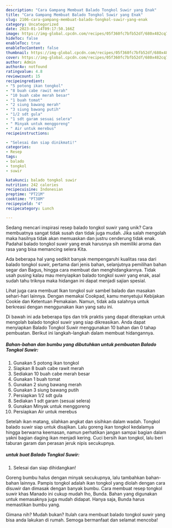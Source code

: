 ```yaml
---
description: "Cara Gampang Membuat Balado Tongkol Suwir yang Enak"
title: "Cara Gampang Membuat Balado Tongkol Suwir yang Enak"
slug: 2106-cara-gampang-membuat-balado-tongkol-suwir-yang-enak
category: Uncategorized
date: 2023-01-14T09:17:50.166Z
image: https://img-global.cpcdn.com/recipes/05f360fc7bfb52df/680x482cq70/balado-tongkol-suwir-foto-resep-utama.jpg
hideToc: false
enableToc: true
enableTocContent: false
thumbnail: https://img-global.cpcdn.com/recipes/05f360fc7bfb52df/680x482cq70/balado-tongkol-suwir-foto-resep-utama.jpg
cover: https://img-global.cpcdn.com/recipes/05f360fc7bfb52df/680x482cq70/balado-tongkol-suwir-foto-resep-utama.jpg
author: Admin
authorAv: notfound
ratingvalue: 4.8
reviewcount: 15
recipeingredient:
- "5 potong ikan tongkol"
- "8 buah cabe rawit merah"
- "10 buah cabe merah besar"
- "1 buah tomat"
- "2 siung bawang merah"
- "3 siung bawang putih"
- "1/2 sdt gula"
- "1 sdt garam sesuai selera"
- " Minyak untuk menggoreng"
- " Air untuk merebus"
recipeinstructions:

- "Selesai dan siap dinikmati!"
categories:
- Resep
tags:
- balado
- tongkol
- suwir

katakunci: balado tongkol suwir 
nutrition: 242 calories
recipecuisine: Indonesian
preptime: "PT21M"
cooktime: "PT38M"
recipeyield: "4"
recipecategory: Lunch

---
```





Sedang mencari inspirasi resep balado tongkol suwir yang unik? Cara membuatnya sangat tidak susah dan tidak juga mudah. Jika salah mengolah maka hasilnya tidak akan memuaskan dan justru cenderung tidak enak. Padahal balado tongkol suwir yang enak harusnya sih memiliki aroma dan rasa yang bisa memancing selera Kita.





Ada beberapa hal yang sedikit banyak mempengaruhi kualitas rasa dari balado tongkol suwir, pertama dari jenis bahan, selanjutnya pemilihan bahan segar dan Bagus, hingga cara membuat dan menghidangkannya. Tidak usah pusing kalau mau menyiapkan balado tongkol suwir yang enak,      asal sudah tahu triknya maka hidangan ini dapat menjadi sajian spesial.














Lihat juga cara membuat Ikan tongkol suir sambel balado dan masakan sehari-hari lainnya. Dengan memakai Cookpad, kamu menyetujui Kebijakan Cookie dan Ketentuan Pemakaian. Namun, tidak ada salahnya untuk berkreasi dengan menggunakan ikan yang satu ini.






Di bawah ini ada beberapa tips dan trik praktis yang dapat diterapkan untuk mengolah balado tongkol suwir yang siap dikreasikan. Anda dapat menyiapkan Balado Tongkol Suwir menggunakan 10 bahan dan 0 tahap pembuatan. Berikut ini langkah-langkah dalam membuat hidangannya.

<!--inarticleads1-->

##### Bahan-bahan dan bumbu yang dibutuhkan untuk pembuatan Balado Tongkol Suwir:

1. Gunakan 5 potong ikan tongkol
1. Siapkan 8 buah cabe rawit merah
1. Sediakan 10 buah cabe merah besar
1. Gunakan 1 buah tomat
1. Gunakan 2 siung bawang merah
1. Gunakan 3 siung bawang putih
1. Persiapkan 1/2 sdt gula
1. Sediakan 1 sdt garam (sesuai selera)
1. Gunakan  Minyak untuk menggoreng
1. Persiapkan  Air untuk merebus


Setelah ikan matang, silahkan angkat dan sisihkan dalam wadah. Tongkol balado suwir siap untuk disajikan. Lalu goreng ikan tongkol kedalamya hingga berwarna keemasan, namun perhatikan jangan sampai bagian dalam yakni bagian daging ikan menjadi kering. Cuci bersih ikan tongkol, lalu beri taburan garam dan perasan jeruk nipis secukupnya. 

<!--inarticleads2-->

#####  untuk buat Balado Tongkol Suwir:


1. Selesai dan siap dihidangkan!

Goreng bumbu halus dengan minyak secukupnya, lalu tambahkan bahan-bahan lainnya. Pampis tongkol adalah ikan tongkol yang diolah dengan cara disuwir dan dimasak dengan banyak bumbu. Cara membuat resep tongkol suwir khas Manado ini cukup mudah lho, Bunda. Bahan yang digunakan untuk memasaknya juga mudah didapat. Hanya saja, Bunda harus memastikan bumbu yang. 

Gimana nih? Mudah bukan? Itulah cara membuat balado tongkol suwir yang bisa anda lakukan di rumah. Semoga bermanfaat dan selamat mencoba!
